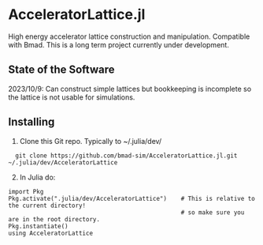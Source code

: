 # AcceleratorLattice.jl
High energy accelerator lattice construction and manipulation.
Compatible with Bmad.
This is a long term project currently under development.

## State of the Software
2023/10/9: Can construct simple lattices but bookkeeping is incomplete so the lattice is not usable for simulations.

## Installing
1. Clone this Git repo. Typically to \~/.julia/dev/ 
```
  git clone https://github.com/bmad-sim/AcceleratorLattice.jl.git ~/.julia/dev/AcceleratorLattice
```
2. In Julia do:
```
import Pkg
Pkg.activate(".julia/dev/AcceleratorLattice")    # This is relative to the current directory!
                                                 # so make sure you are in the root directory.
Pkg.instantiate()
using AcceleratorLattice
``` 
